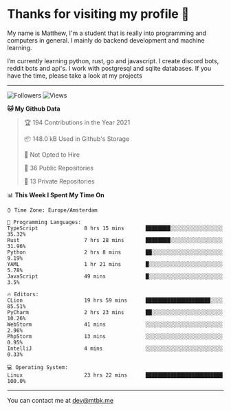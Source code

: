 # Thanks for visiting my profile 👋
My name is Matthew, I'm a student that is really into programming and computers in general. I mainly do backend development and machine learning.

I’m currently learning python, rust, go and javascript. I create discord bots, reddit bots and api's. I work with postgresql and sqlite databases. If you have the time, please take a look at my projects

---
![Followers](https://img.shields.io/github/followers/DankDumpster?style=social)
![Views](https://komarev.com/ghpvc/?username=DankDumpster&style=flat-square&color=green)
<!--START_SECTION:waka-->
**🐱 My Github Data** 

> 🏆 194 Contributions in the Year 2021
 > 
> 📦 148.0 kB Used in Github's Storage 
 > 
> 🚫 Not Opted to Hire
 > 
> 📜 36 Public Repositories 
 > 
> 🔑 13 Private Repositories  
 > 
📊 **This Week I Spent My Time On** 

```text
⌚︎ Time Zone: Europe/Amsterdam

💬 Programming Languages: 
TypeScript               8 hrs 15 mins       ████████░░░░░░░░░░░░░░░░░   35.32% 
Rust                     7 hrs 28 mins       ████████░░░░░░░░░░░░░░░░░   31.96% 
Python                   2 hrs 8 mins        ██░░░░░░░░░░░░░░░░░░░░░░░   9.19% 
YAML                     1 hr 21 mins        █░░░░░░░░░░░░░░░░░░░░░░░░   5.78% 
JavaScript               49 mins             █░░░░░░░░░░░░░░░░░░░░░░░░   3.5%

🔥 Editors: 
CLion                    19 hrs 59 mins      █████████████████████░░░░   85.51% 
PyCharm                  2 hrs 23 mins       ██░░░░░░░░░░░░░░░░░░░░░░░   10.26% 
WebStorm                 41 mins             ░░░░░░░░░░░░░░░░░░░░░░░░░   2.96% 
PhpStorm                 13 mins             ░░░░░░░░░░░░░░░░░░░░░░░░░   0.95% 
IntelliJ                 4 mins              ░░░░░░░░░░░░░░░░░░░░░░░░░   0.33%

💻 Operating System: 
Linux                    23 hrs 22 mins      █████████████████████████   100.0%

```


<!--END_SECTION:waka-->
-------

You can contact me at dev@mtbk.me

